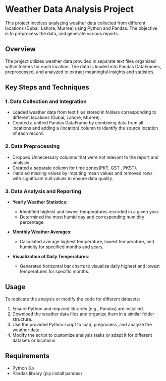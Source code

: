 # Weather Data Analysis Project

This project involves analyzing weather data collected from different locations (Dubai, Lahore, Murree) using Python and Pandas. The objective is to preprocess the data, and generate various reports.

## Overview

The project utilizes weather data provided in separate text files organized within folders for each location. The data is loaded into Pandas DataFrames, preprocessed, and analyzed to extract meaningful insights and statistics.

## Key Steps and Techniques

### 1. Data Collection and Integration

- Loaded weather data from text files stored in folders corresponding to different locations (Dubai, Lahore, Murree).
- Created a unified Pandas DataFrame by combining data from all locations and adding a (location) column to identify the source location of each record.

### 2. Data Preprocessing
- Dropped Unnecessary columns that were not relevant to the report and analysis
- Created a separate column for time zones(PKT, GST , PKST).
- Handled missing values by imputing mean values and removed rows with significant null values to ensure data quality.

### 3. Data Analysis and Reporting

- **Yearly Weather Statistics**:
  - Identified highest and lowest temperatures recorded in a given year.
  - Determined the most humid day and corresponding humidity percentage.

- **Monthly Weather Averages**:
  - Calculated average highest temperature, lowest temperature, and humidity for specified months and years.

- **Visualization of Daily Temperatures**:
  - Generated horizontal bar charts to visualize daily highest and lowest temperatures for specific months.

## Usage

To replicate the analysis or modify the code for different datasets:

1. Ensure Python and required libraries (e.g., Pandas) are installed.
2. Download the weather data files and organize them in a similar folder structure.
3. Use the provided Python script to load, preprocess, and analyze the weather data.
4. Modify the script to customize analysis tasks or adapt it for different datasets or locations.

## Requirements

- Python 3.x
- Pandas library (pip install pandas)

